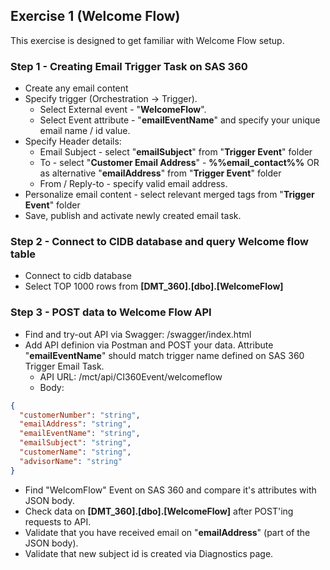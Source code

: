 ## Exercise 1 (Welcome Flow)
This exercise is designed to get familiar with Welcome Flow setup. 

### Step 1 - Creating Email Trigger Task on SAS 360
* Create any email content
* Specify trigger (Orchestration -> Trigger). 
  * Select External event - "**WelcomeFlow**". 
  * Select Event attribute - "**emailEventName**" and specify your unique email name / id value. 
* Specify Header details: 
  * Email Subject - select "**emailSubject**" from "**Trigger Event**" folder
  * To - select "**Customer Email Address**" - **%%email_contact%%** OR as alternative "**emailAddress**" from "**Trigger Event**" folder
  * From / Reply-to - specify valid email address.
* Personalize email content - select relevant merged tags from "**Trigger Event**" folder
* Save, publish and activate newly created email task. 

### Step 2 - Connect to CIDB database and query Welcome flow table
* Connect to cidb database
* Select TOP 1000 rows from **[DMT_360].[dbo].[WelcomeFlow]**
  
### Step 3 - POST data to Welcome Flow API
* Find and try-out API via Swagger: <API URL>/swagger/index.html
* Add API definion via Postman and POST your data. Attribute "**emailEventName**" should match trigger name defined on SAS 360 Trigger Email Task. 
  * API URL: <API URL>/mct/api/CI360Event/welcomeflow
  * Body:
```json
{
  "customerNumber": "string",
  "emailAddress": "string",
  "emailEventName": "string",
  "emailSubject": "string",
  "customerName": "string",
  "advisorName": "string"
}
```
* Find "WelcomFlow" Event on SAS 360 and compare it's attributes with JSON body.
* Check data on **[DMT_360].[dbo].[WelcomeFlow]** after POST'ing requests to API.
* Validate that you have received email on "**emailAddress**" (part of the JSON body). 
* Validate that new subject id is created via Diagnostics page. 
